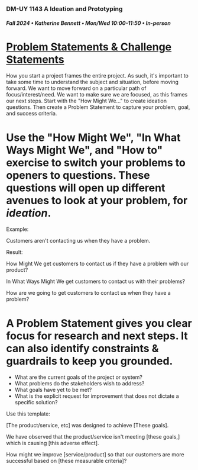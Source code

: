 ### DM-UY 1143 A Ideation and Prototyping
##### Fall 2024 • Katherine Bennett • Mon/Wed 10:00-11:50 • In-person

# [Problem Statements & Challenge Statements](ProblemStatements.md)
 
 How you start a project frames the entire project. As such, it's important to take some time to understand the subject and situation, before moving forward. We want to move forward on a particular path of focus/interest/need. We want to make sure we are focused, as this frames our next steps. Start with the "How Might We..." to create ideation questions. Then create a Problem Statement to capture your problem, goal, and success criteria. 

 # Use the "How Might We", "In What Ways Might We", and "How to" exercise to switch your problems to openers to questions. These questions will open up different avenues to look at your problem, for *ideation*.

 Example: 

 Customers aren't contacting us when they have a problem.

Result:

 How Might We get customers to contact us if they have a problem with our product?

 In What Ways Might We get customers to contact us with their problems?

 How are we going to get customers to contact us when they have a problem?


 # A Problem Statement gives you clear focus for research and next steps. It can also identify constraints & guardrails to keep you grounded.

 * What are the current goals of the project or system?
 * What problems do the stakeholders wish to address?
 * What goals have yet to be met?
 * What is the explicit request for improvement that does not dictate a specific solution?

 Use this template:

 [The product/service, etc] was designed to achieve [These goals].

 We have observed that the product/service isn't meeting [these goals,] which is causing [this adverse effect].

 How might we improve [service/product] so that our customers are more successful based on [these measurable criteria]?


